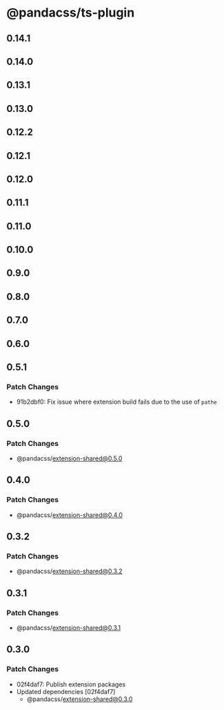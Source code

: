 # @pandacss/ts-plugin

## 0.14.1

## 0.14.0

## 0.13.1

## 0.13.0

## 0.12.2

## 0.12.1

## 0.12.0

## 0.11.1

## 0.11.0

## 0.10.0

## 0.9.0

## 0.8.0

## 0.7.0

## 0.6.0

## 0.5.1

### Patch Changes

- 91b2dbf0: Fix issue where extension build fails due to the use of `pathe`

## 0.5.0

### Patch Changes

- @pandacss/extension-shared@0.5.0

## 0.4.0

### Patch Changes

- @pandacss/extension-shared@0.4.0

## 0.3.2

### Patch Changes

- @pandacss/extension-shared@0.3.2

## 0.3.1

### Patch Changes

- @pandacss/extension-shared@0.3.1

## 0.3.0

### Patch Changes

- 02f4daf7: Publish extension packages
- Updated dependencies [02f4daf7]
  - @pandacss/extension-shared@0.3.0
